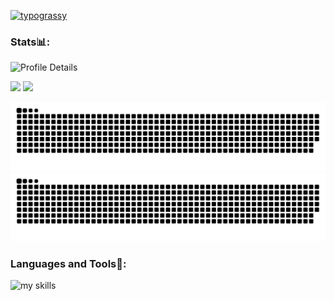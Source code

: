 <a href="https://github.com/kawarimidoll/typograssy"><img alt="typograssy" src="https://typograssy.deno.dev/api?text=%20%E7%8A%AC%20%E3%81%A8%20Web3.0%20%E3%81%8C%20%E3%81%99%E3%81%8D%20&l0=fbf5ff&l1=3feeee&l2=02e9ed&l3=4682b4&l4=1e90fe&speed=300&comment="></a>

<h3 align="left">Stats📊:</h3>
<img src="https://github-profile-summary-cards.vercel.app/api/cards/profile-details?username=niconiconainu&theme=dracula" alt="Profile Details" />

<div>
  <p><img height="160px" src="https://github-readme-stats.vercel.app/api?username=niconiconainu&show_icons=true&theme=dracula" /> <img height="160px" src="https://github-readme-stats.vercel.app/api/top-langs/?username=niconiconainu&layout=compact&theme=dracula" /></p>
</div>


![snek go brr](https://raw.githubusercontent.com/niconiconainu/niconiconainu/snek/snek-light.svg#gh-light-mode-only)
![snek go brr](https://raw.githubusercontent.com/niconiconainu/niconiconainu/snek/snek-dark.svg#gh-dark-mode-only)

<h3 align="left">Languages and Tools🐶:</h3>
<img alt="my skills" src="https://skillicons.dev/icons?theme=light&perline=8&i=ts,js,html,css,jquery,react,nextjs,vue,nuxt,tailwind,vite,webpack,php,laravel,vercel,netlify,git,github,figma,bootstrap,dockermd" />
